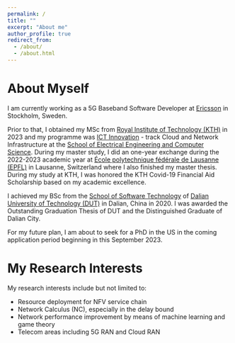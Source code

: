 ```yaml
---
permalink: /
title: ""
excerpt: "About me"
author_profile: true
redirect_from: 
  - /about/
  - /about.html
---
```


About Myself
======
I am currently working as a 5G Baseband Software Developer at [Ericsson](https://www.ericsson.com/en) in Stockholm, Sweden.

Prior to that, I obtained my MSc from [Royal Institute of Technology (KTH)](https://www.kth.se/en) in 2023 and my programme was [ICT Innovation](https://www.kth.se/en/studies/master/ict-innovation) - track Cloud and Network Infrastructure at the [School of Electrical Engineering and Computer Science](https://www.kth.se/en/eecs/skolan-for-elektroteknik-och-datavetenskap-1.760855). During my master study, I did an one-year exchange during the 2022-2023 academic year at [École polytechnique fédérale de Lausanne (EPFL)](https://www.epfl.ch/en/) in Lausanne, Switzerland where I also finished my master thesis. During my study at KTH, I was honored the KTH Covid-19 Financial Aid Scholarship based on my academic excellence.

I achieved my BSc from the [School of Software Technology](https://ssdut.dlut.edu.cn/en.htm) of [Dalian University of Technology (DUT)](https://en.dlut.edu.cn/) in Dalian, China in 2020. I was awarded the Outstanding Graduation Thesis of DUT and the Distinguished Graduate of Dalian City.

For my future plan, I am about to seek for a PhD in the US in the coming application period beginning in this September 2023.

My Research Interests
======
My research interests include but not limited to:
<ul id="research_interest">
 <li> Resource deployment for NFV service chain </li>
 <li> Network Calculus (NC), especially in the delay bound </li>
 <li> Network performance improvement by means of machine learning and game theory </li>
 <li> Telecom areas including 5G RAN and Cloud RAN </li>
</ul>

<br>